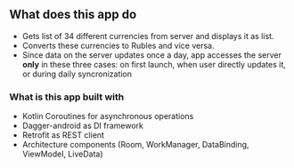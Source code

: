 ## What does this app do

* Gets list of 34 different currencies from server and displays it as list.
* Converts these currencies to Rubles and vice versa.
* Since data on the server updates once a day, app accesses the server **only**
in these three cases: on first launch, when user directly updates it, or during daily syncronization

### What is this app built with

* Kotlin Coroutines for asynchronous operations
* Dagger-android as DI framework
* Retrofit as REST client
* Architecture components (Room, WorkManager, DataBinding, ViewModel, LiveData)
